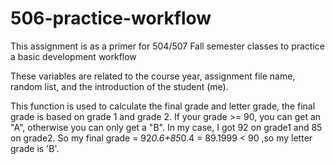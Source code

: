 # 506-practice-workflow
This assignment is as a primer for 504/507 Fall semester classes to practice a basic development workflow

These variables are related to the course year, assignment file name, random list, and the introduction of the student (me).

This function is used to calculate the final grade and letter grade, the final grade is based on grade 1 and grade 2. If your grade >= 90, you can get an "A", otherwise you can only get a "B".
In my case, I got 92 on grade1 and 85 on grade2. So my final grade = 92*0.6+85*0.4 = 89.1999 < 90 ,so my letter grade is 'B'.